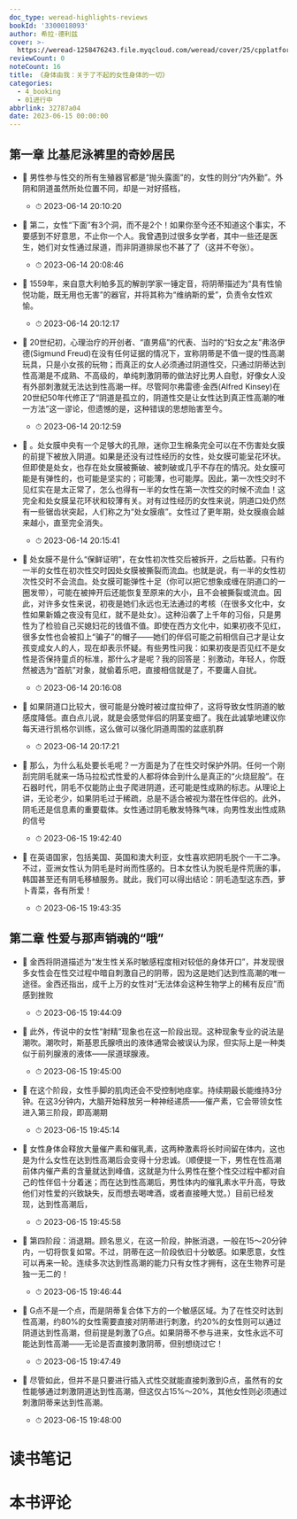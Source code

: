 ```yaml
---
doc_type: weread-highlights-reviews
bookId: '3300018093'
author: 希拉·德利兹
cover: >-
  https://weread-1258476243.file.myqcloud.com/weread/cover/25/cpplatform_6z3wjuzzpanewx6h8zgjvy/t7_cpplatform_6z3wjuzzpanewx6h8zgjvy1675915252.jpg
reviewCount: 0
noteCount: 16
title: 《身体由我：关于了不起的女性身体的一切》
categories:
  - 4_booking
  - 01进行中
abbrlink: 32787a04
date: 2023-06-15 00:00:00
---
```



## 第一章 比基尼泳裤里的奇妙居民


- 📌 男性参与性交的所有生殖器官都是“抛头露面”的，女性的则分“内外勤”。外阴和阴道虽然所处位置不同，却是一对好搭档， 
    - ⏱ 2023-06-14 20:10:20 

- 📌 第二，女性“下面”有3个洞，而不是2个！如果你至今还不知道这个事实，不要感到不好意思，不止你一个人。我曾遇到过很多女学者，其中一些还是医生，她们对女性通过尿道，而非阴道排尿也不甚了了（这并不夸张）。 
    - ⏱ 2023-06-14 20:08:46 

- 📌 1559年，来自意大利帕多瓦的解剖学家一锤定音，将阴蒂描述为“具有性愉悦功能，既无用也无害”的器官，并将其称为“维纳斯的爱”，负责令女性欢愉。 
    - ⏱ 2023-06-14 20:12:17 

- 📌 20世纪初，心理治疗的开创者、“直男癌”的代表、当时的“妇女之友”弗洛伊德(Sigmund Freud)在没有任何证据的情况下，宣称阴蒂是不值一提的性高潮玩具，只是小女孩的玩物；而真正的女人必须通过阴道性交，只通过阴蒂达到性高潮是不成熟、不高级的，单纯刺激阴蒂的做法好比男人自慰，好像女人没有外部刺激就无法达到性高潮一样。尽管阿尔弗雷德·金西(Alfred Kinsey)在20世纪50年代修正了“阴道是孤立的，阴道性交是让女性达到真正性高潮的唯一方法”这一谬论，但遗憾的是，这种错误的思想贻害至今。 
    - ⏱ 2023-06-14 20:12:59 

- 📌 。处女膜中央有一个足够大的孔隙，迷你卫生棉条完全可以在不伤害处女膜的前提下被放入阴道。如果是还没有过性经历的女性，处女膜可能呈花环状。但即使是处女，也存在处女膜被撕破、被刺破或几乎不存在的情况。处女膜可能是有弹性的，也可能是坚实的；可能薄，也可能厚。因此，第一次性交时不见红实在是太正常了，怎么也得有一半的女性在第一次性交的时候不流血！这完全和处女膜呈花环状和较薄有关。对有过性经历的女性来说，阴道口处仍然有一些锯齿状突起，人们称之为“处女膜痕”。女性过了更年期，处女膜痕会越来越小，直至完全消失。 
    - ⏱ 2023-06-14 20:15:41 

- 📌 处女膜不是什么“保鲜证明”，在女性初次性交后被拆开，之后枯萎。只有约一半的女性在初次性交时因处女膜被撕裂而流血。也就是说，有一半的女性初次性交时不会流血。处女膜可能弹性十足（你可以把它想象成缠在阴道口的一圈发带），可能在被抻开后还能恢复至原来的大小，且不会被撕裂或流血。因此，对许多女性来说，初夜是她们永远也无法通过的考核（在很多文化中，女性如果新婚之夜没有见红，就不是处女）。这种沿袭了上千年的习俗，只是男性为了检验自己买媳妇花的钱值不值。即使在西方文化中，如果初夜不见红，很多女性也会被扣上“骗子”的帽子——她们的伴侣可能之前相信自己才是让女孩变成女人的人，现在却表示怀疑。有些男性问我：如果初夜是否见红不是女性是否保持童贞的标准，那什么才是呢？我的回答是：别激动，年轻人，你既然被选为“首航”对象，就偷着乐吧，直接相信就是了，不要庸人自扰。 
    - ⏱ 2023-06-14 20:16:08 

- 📌 如果阴道口比较大，很可能是分娩时被过度拉伸了，这将导致女性阴道的敏感度降低。直白点儿说，就是会感觉伴侣的阴茎变细了。我在此诚挚地建议你每天进行凯格尔训练，这么做可以强化阴道周围的盆底肌群 
    - ⏱ 2023-06-14 20:17:21 

- 📌 那么，为什么私处要长毛呢？一方面是为了在性交时保护外阴。任何一个刚刮完阴毛就来一场马拉松式性爱的人都将体会到什么是真正的“火烧屁股”。在石器时代，阴毛不仅能防止虫子爬进阴道，还可能是性成熟的标志。从理论上讲，无论老少，如果阴毛过于稀疏，总是不适合被视为潜在性伴侣的。此外，阴毛还是信息素的重要载体。女性通过阴毛散发特殊气味，向男性发出性成熟的信号 
    - ⏱ 2023-06-15 19:42:40 

- 📌 在英语国家，包括美国、英国和澳大利亚，女性喜欢把阴毛脱个一干二净。不过，亚洲女性认为阴毛是时尚而性感的。日本女性认为脱毛是件荒唐的事，韩国甚至还有阴毛移植服务。就此，我们可以得出结论：阴毛造型这东西，萝卜青菜，各有所爱！ 
    - ⏱ 2023-06-15 19:43:35 
## 第二章 性爱与那声销魂的“哦”


- 📌 金西将阴道描述为“发生性关系时敏感程度相对较低的身体开口”，并发现很多女性会在性交过程中暗自刺激自己的阴蒂，因为这是她们达到性高潮的唯一途径。金西还指出，成千上万的女性对“无法体会这种生物学上的稀有反应”而感到挫败 
    - ⏱ 2023-06-15 19:44:09 

- 📌 此外，传说中的女性“射精”现象也在这一阶段出现。这种现象专业的说法是潮吹。潮吹时，斯基恩氏腺喷出的液体通常会被误认为尿，但实际上是一种类似于前列腺液的液体——尿道球腺液。 
    - ⏱ 2023-06-15 19:45:00 

- 📌 在这个阶段，女性手脚的肌肉还会不受控制地痉挛。持续期最长能维持3分钟。在这3分钟内，大脑开始释放另一种神经递质——催产素，它会带领女性进入第三阶段，即高潮期 
    - ⏱ 2023-06-15 19:45:14 

- 📌 女性身体会释放大量催产素和催乳素，这两种激素将长时间留在体内，这也是为什么女性在达到性高潮后会变得十分忠诚。（顺便提一下，男性在性高潮前体内催产素的含量就达到峰值，这就是为什么男性在整个性交过程中都对自己的性伴侣十分着迷；而在达到性高潮后，男性体内的催乳素水平升高，导致他们对性爱的兴致缺失，反而想去喝啤酒，或者直接睡大觉。）目前已经发现，达到性高潮后， 
    - ⏱ 2023-06-15 19:45:58 

- 📌 第四阶段：消退期。顾名思义，在这一阶段，肿胀消退，一般在15～20分钟内，一切将恢复如常。不过，阴蒂在这一阶段依旧十分敏感。如果愿意，女性可以再来一轮。连续多次达到性高潮的能力只有女性才拥有，这在生物界可是独一无二的！ 
    - ⏱ 2023-06-15 19:46:44 

- 📌 G点不是一个点，而是阴蒂复合体下方的一个敏感区域。为了在性交时达到性高潮，约80%的女性需要直接对阴蒂进行刺激，约20%的女性则可以通过阴道达到性高潮，但前提是刺激了G点。如果阴蒂不参与进来，女性永远不可能达到性高潮——无论是否直接刺激阴蒂，但别想绕过它！ 
    - ⏱ 2023-06-15 19:47:49 

- 📌 尽管如此，但并不是只要进行插入式性交就能直接刺激到G点，虽然有的女性能够通过刺激阴道达到性高潮，但这仅占15%～20%，其他女性则必须通过刺激阴蒂来达到性高潮。 
    - ⏱ 2023-06-15 19:48:00 

# 读书笔记


# 本书评论
